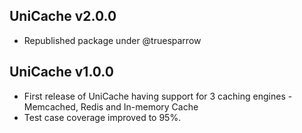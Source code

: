 ## UniCache v2.0.0
- Republished package under @truesparrow

## UniCache v1.0.0
- First release of UniCache having support for 3 caching engines - Memcached, Redis and In-memory Cache
- Test case coverage improved to 95%.
